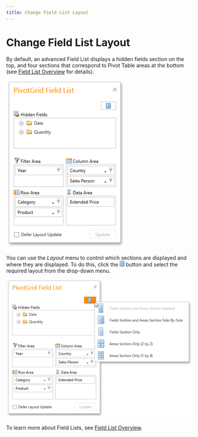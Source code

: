 ```yaml
---
title: Change Field List Layout
---
```

# Change Field List Layout
By default, an advanced Field List displays a hidden fields section on the top, and four sections that correspond to Pivot Table areas at the bottom (see [Field List Overview](../field-list-overview.md) for details).

![EU_ExcelFieldList](../../../images/img15860.png)

You can use the _Layout_ menu to control which sections are displayed and where they are displayed. To do this, click the ![EU_FieldListLayoutButton](../../../images/img15878.png) button and select the required layout from the drop-down menu.

![EU_FieldListLayout](../../../images/img15864.png)

To learn more about Field Lists, see [Field List Overview](../field-list-overview.md).
